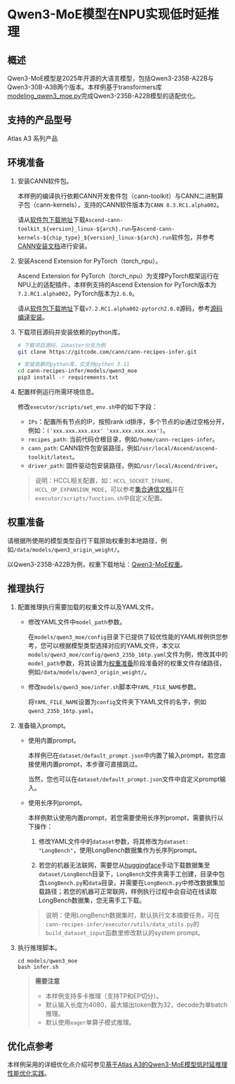 #  Qwen3-MoE模型在NPU实现低时延推理

## 概述
Qwen3-MoE模型是2025年开源的大语言模型，包括Qwen3-235B-A22B与Qwen3-30B-A3B两个版本。本样例基于transformers库[modeling_qwen3_moe.py](https://github.com/huggingface/transformers/blob/v4.53.0/src/transformers/models/qwen3_moe/modeling_qwen3_moe.py)完成Qwen3-235B-A22B模型的适配优化。


## 支持的产品型号
<term>Atlas A3 系列产品</term>

## 环境准备

1. 安装CANN软件包。

   本样例的编译执行依赖CANN开发套件包（cann-toolkit）与CANN二进制算子包（cann-kernels），支持的CANN软件版本为`CANN 8.3.RC1.alpha002`。

   请从[软件包下载地址](https://www.hiascend.com/developer/download/community/result?module=cann&cann=8.3.RC1.alpha002)下载`Ascend-cann-toolkit_${version}_linux-${arch}.run`与`Ascend-cann-kernels-${chip_type}_${version}_linux-${arch}.run`软件包，并参考[CANN安装文档](https://www.hiascend.com/document/detail/zh/CANNCommunityEdition/83RC1alpha002/softwareinst/instg/instg_0001.html?Mode=PmIns&OS=Debian&Software=cannToolKit)进行安装。

2. 安装Ascend Extension for PyTorch（torch_npu）。

   Ascend Extension for PyTorch（torch_npu）为支撑PyTorch框架运行在NPU上的适配插件，本样例支持的Ascend Extension for PyTorch版本为`7.2.RC1.alpha002`，PyTorch版本为`2.6.0`。

   请从[软件包下载地址](https://gitee.com/ascend/pytorch/tree/v7.2.RC1.alpha002-pytorch2.6.0)下载`v7.2.RC1.alpha002-pytorch2.6.0`源码，参考[源码编译安装](https://www.hiascend.com/document/detail/zh/Pytorch/710/configandinstg/instg/insg_0005.html)。

3. 下载项目源码并安装依赖的python库。
    ```bash
    # 下载项目源码，以master分支为例
    git clone https://gitcode.com/cann/cann-recipes-infer.git

    # 安装依赖的python库，仅支持python 3.11
    cd cann-recipes-infer/models/qwen3_moe
    pip3 install -r requirements.txt
    ```

4. 配置样例运行所需环境信息。

   修改`executor/scripts/set_env.sh`中的如下字段：
   - `IPs`：配置所有节点的IP，按照rank id排序，多个节点的ip通过空格分开，例如：`('xxx.xxx.xxx.xxx' 'xxx.xxx.xxx.xxx')`。
   - `recipes_path`: 当前代码仓根目录，例如`/home/cann-recipes-infer`。
   - `cann_path`: CANN软件包安装路径，例如`/usr/local/Ascend/ascend-toolkit/latest`。
   - `driver_path`: 固件驱动包安装路径，例如`/usr/local/Ascend/driver`。
    > 说明：HCCL相关配置，如：`HCCL_SOCKET_IFNAME`、`HCCL_OP_EXPANSION_MODE`，可以参考[集合通信文档](https://www.hiascend.com/document/detail/zh/CANNCommunityEdition/83RC1alpha002/maintenref/envvar/envref_07_0001.html#ZH-CN_TOPIC_0000002449945377__section163522499503)并在`executor/scripts/function.sh`中自定义配置。

## 权重准备

请根据所使用的模型类型自行下载原始权重到本地路径，例如`/data/models/qwen3_origin_weight/`。

以Qwen3-235B-A22B为例，权重下载地址：[Qwen3-MoE权重](https://huggingface.co/Qwen/Qwen3-235B-A22B/tree/main)。

## 推理执行

1. 配置推理执行需要加载的权重文件以及YAML文件。

   - 修改YAML文件中`model_path`参数。

     在`models/qwen3_moe/config`目录下已提供了较优性能的YAML样例供您参考，您可以根据模型类型选择对应的YAML文件，本文以`models/qwen3_moe/config/qwen3_235b_16tp.yaml`文件为例，修改其中的`model_path`参数，将其设置为[权重准备](#权重准备)阶段准备好的权重文件存储路径，例如`/data/models/qwen3_origin_weight/`。

   - 修改`models/qwen3_moe/infer.sh`脚本中`YAML_FILE_NAME`参数。

     将`YAML_FILE_NAME`设置为`config`文件夹下YAML文件的名字，例如`qwen3_235b_16tp.yaml`。

2. 准备输入prompt。

   - 使用内置prompt。

     本样例已在`dataset/default_prompt.json`中内置了输入prompt，若您直接使用内置prompt，本步骤可直接跳过。

     当然，您也可以在`dataset/default_prompt.json`文件中自定义prompt输入。

   - 使用长序列prompt。

     本样例默认使用内置prompt，若您需要使用长序列prompt，需要执行以下操作：

     1. 修改YAML文件中的`dataset`参数，将其修改为`dataset: "LongBench"`，使用LongBench数据集作为长序列prompt。

     2. 若您的机器无法联网，需要您从[huggingface](http://huggingface.co/datasets/zai-org/LongBench/tree/main)手动下载数据集至`dataset/LongBench`目录下，`LongBench`文件夹需手工创建，目录中包含`LongBench.py`和`data`目录，并需要在`LongBench.py`中修改数据集加载路径；若您的机器可正常联网，样例执行过程中会自动在线读取LongBench数据集，您无需手工下载。
      > 说明：使用LongBench数据集时，默认执行文本摘要任务，可在`cann-recipes-infer/executor/utils/data_utils.py`的`build_dataset_input`函数里修改默认的system prompt。


2. 执行推理脚本。

   ```shell
   cd models/qwen3_moe
   bash infer.sh
   ```

   > **需要注意**
   > - 本样例支持多卡推理（支持TP和EP切分）。
   > - 默认输入长度为4080，最大输出token数为32，decode为单batch推理。
   > - 默认使用`eager`单算子模式推理。

## 优化点参考

本样例采用的详细优化点介绍可参见[基于Atlas A3的Qwen3-MoE模型低时延推理性能优化实践](../../docs/models/qwen3_moe/qwen3_moe_optimization.md)。
